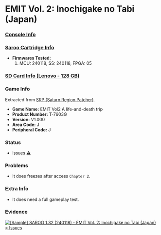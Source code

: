 # EMIT Vol. 2: Inochigake no Tabi (Japan)

### [Console Info](../../../../../Info/Consoles/VA13/README.md)

### [Saroo Cartridge Info](../../../../../Info/Cartridges/RetroGameParadiseStore/1.32F/README.md)

- <b>Firmwares Tested:</b>
  1. MCU: 240118, SS: 240118, FPGA: 05

### [SD Card Info (Lenovo - 128 GB)](../../../../../Info/SdCards/Lenovo/128GB/fat32/README.md)

### Game Info

Extracted from [SRP (Saturn Region Patcher)](https://segaxtreme.net/resources/saturn-region-patcher.81/download).

- <b>Game Name:</b> EMIT Vol2 A life-and-death trip
- <b>Product Number:</b> T-7603G
- <b>Version:</b> V1.000
- <b>Area Code:</b> J
- <b>Peripheral Code:</b> J

### Status

- Issues :warning:

### Problems

- It does freezes after access `Chapter 2`.

### Extra Info

- It does need a full gameplay test.

### Evidence

[![[Sample] SAROO 1.32 (240118) - EMIT Vol. 2: Inochigake no Tabi (Japan) = Issues](https://img.youtube.com/vi/Iq4OtA2xVow/0.jpg)](https://www.youtube.com/watch?v=Iq4OtA2xVow)
